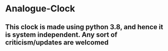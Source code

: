 # Analogue-Clock
## This clock is made using python 3.8, and hence it is system independent. Any sort of criticism/updates are welcomed
